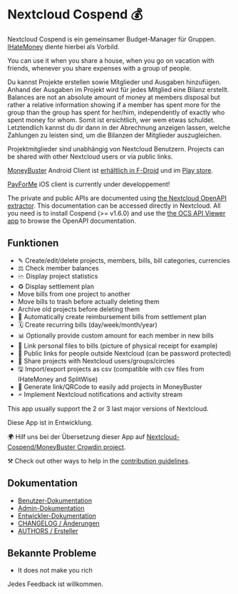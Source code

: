 # Nextcloud Cospend 💰

Nextcloud Cospend is ein gemeinsamer Budget-Manager für Gruppen. [IHateMoney](https://github.com/spiral-project/ihatemoney/) diente hierbei als Vorbild.

You can use it when you share a house, when you go on vacation with friends, whenever you share expenses with a group of people.

Du kannst Projekte erstellen sowie Mitglieder und Ausgaben hinzufügen. Anhand der Ausgaben im Projekt wird für jedes Mitglied eine Bilanz erstellt. Balances are not an absolute amount of money at members disposal but rather a relative information showing if a member has spent more for the group than the group has spent for her/him, independently of exactly who spent money for whom. Somit ist ersichtlich, wer wem etwas schuldet. Letztendlich kannst du dir dann in der Abrechnung anzeigen lassen, welche Zahlungen zu leisten sind, um die Bilanzen der Mitglieder auszugleichen.

Projektmitglieder sind unabhängig von Nextcloud Benutzern. Projects can be shared with other Nextcloud users or via public links.

[MoneyBuster](https://gitlab.com/eneiluj/moneybuster) Android Client ist [erhältlich in F-Droid](https://f-droid.org/packages/net.eneiluj.moneybuster/) und im [Play store](https://play.google.com/store/apps/details?id=net.eneiluj.moneybuster).

[PayForMe](https://github.com/mayflower/PayForMe) iOS client is currently under developpement!

The private and public APIs are documented using [the Nextcloud OpenAPI extractor](https://github.com/nextcloud/openapi-extractor/). This documentation can be accessed directly in Nextcloud. All you need is to install Cospend (>= v1.6.0) and use the [the OCS API Viewer app](https://apps.nextcloud.com/apps/ocs_api_viewer) to browse the OpenAPI documentation.

## Funktionen

* ✎ Create/edit/delete projects, members, bills, bill categories, currencies
* ⚖ Check member balances
* 🗠 Display project statistics
* ♻ Display settlement plan
* Move bills from one project to another
* Move bills to trash before actually deleting them
* Archive old projects before deleting them
* 🎇 Automatically create reimbursement bills from settlement plan
* 🗓 Create recurring bills (day/week/month/year)
* 📊 Optionally provide custom amount for each member in new bills
* 🔗 Link personal files to bills (picture of physical receipt for example)
* 👩 Public links for people outside Nextcloud (can be password protected)
* 👫 Share projects with Nextcloud users/groups/circles
* 🖫 Import/export projects as csv (compatible with csv files from IHateMoney and SplitWise)
* 🔗 Generate link/QRCode to easily add projects in MoneyBuster
* 🗲 Implement Nextcloud notifications and activity stream

This app usually support the 2 or 3 last major versions of Nextcloud.

Diese App ist in Entwicklung.

🌍 Hilf uns bei der Übersetzung dieser App auf [Nextcloud-Cospend/MoneyBuster Crowdin project](https://crowdin.com/project/moneybuster).

⚒ Check out other ways to help in the [contribution guidelines](https://github.com/julien-nc/cospend-nc/blob/master/CONTRIBUTING.md).

## Dokumentation

* [Benutzer-Dokumentation](https://github.com/julien-nc/cospend-nc/blob/master/docs/user.md)
* [Admin-Dokumentation](https://github.com/julien-nc/cospend-nc/blob/master/docs/admin.md)
* [Entwickler-Dokumentation](https://github.com/julien-nc/cospend-nc/blob/master/docs/dev.md)
* [CHANGELOG / Änderungen](https://github.com/julien-nc/cospend-nc/blob/master/CHANGELOG.md#change-log)
* [AUTHORS / Ersteller](https://github.com/julien-nc/cospend-nc/blob/master/AUTHORS.md#authors)

## Bekannte Probleme

* It does not make you rich

Jedes Feedback ist willkommen.

